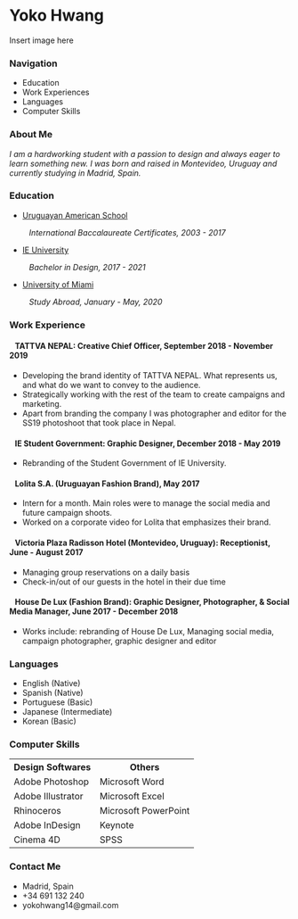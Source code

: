 <!DOCTYPE html>
<html>
<head>
<meta charset="UTF-8">
<title>Yoko Hwang: Resume</title>
	
</head>

<body>
	<h1>Yoko Hwang</h1>
	<p>Insert image here</p>
	
<nav>
	<h3>Navigation</h3>
  <ul>
      <li>Education</li>
      <li>Work Experiences</li>
      <li>Languages</li>
      <li>Computer Skills</li>
  </ul>
  </nav>

   <h3>About Me</h3>
<p><em>I am a hardworking student with a passion to design and always eager to learn something new. I was born and raised in Montevideo, Uruguay and currently studying in Madrid, Spain.</em></p>

<main>
<h3>Education</h3>
	<ul>
		<li><a href="https://www.uas.edu.uy">Uruguayan American School</a></li>
			<p><em>&nbsp;&nbsp;&nbsp;International Baccalaureate Certificates, 2003 - 2017</em></p>
		<li><a href="https://www.ie.edu/university/">IE University</a></li>
			<p><em>&nbsp;&nbsp;&nbsp;Bachelor in Design, 2017 - 2021</em></p>
		<li><a href="https://welcome.miami.edu">University of Miami</a></li>
			<p><em>&nbsp;&nbsp;&nbsp;Study Abroad, January - May, 2020</em></p>
	</ul>

<h3>Work Experience</h3>
	<h4>&nbsp;&nbsp;&nbsp;TATTVA NEPAL: Creative Chief Officer, September 2018 - November 2019</h4>
	<ul>
		<li>Developing the brand identity of TATTVA NEPAL. What represents us, and what do we want to convey to the audience.</li>
		<li>Strategically working with the rest of the team to create campaigns and marketing.</li>
		<li>Apart from branding the company I was photographer and editor for the SS19 photoshoot that took place in Nepal.</li>
	</ul>
	<h4>&nbsp;&nbsp;&nbsp;IE Student Government: Graphic Designer, December 2018 - May 2019</h4>
	<ul>
		<li>Rebranding of the Student Government of IE University.</li>
	</ul>
	<h4>&nbsp;&nbsp;&nbsp;Lolita S.A. (Uruguayan Fashion Brand), May 2017</h4>
	<ul>
	  <li>Intern for a month. Main roles were to manage the social media and future campaign shoots.</li>
		<li>Worked on a corporate video for Lolita that emphasizes their brand.</li>
	</ul>
	<h4>&nbsp;&nbsp;&nbsp;Victoria Plaza Radisson Hotel (Montevideo, Uruguay): Receptionist, June - August 2017</h4>
	<ul>
		<li>Managing group reservations on a daily basis</li>
		<li>Check-in/out of our guests in the hotel in their due time</li>
	</ul>
	<h4>&nbsp;&nbsp;&nbsp;House De Lux (Fashion Brand): Graphic Designer, Photographer, & Social Media Manager, June 2017 - December 2018</h4>
	<ul>
		<li>Works include: rebranding of House De Lux, Managing social media, campaign photographer, graphic designer and editor </li>
	</ul>
<h3>Languages</h3>
	<ul>
		<li>English (Native)</li>
		<li>Spanish (Native)</li>
		<li>Portuguese (Basic)</li>
		<li>Japanese (Intermediate)</li>
		<li>Korean (Basic)</li>
	</ul>
<h3>Computer Skills</h3>
<table>
	<tr>
		<th>Design Softwares</th>
		<th>Others</th>
	</tr>
	<tr>
		<td>Adobe Photoshop</td>
		<td>Microsoft Word</td>
	</tr>
	<tr>
		<td>Adobe Illustrator</td>
		<td>Microsoft Excel</td>
	</tr>
	<tr>
		<td>Rhinoceros</td>
		<td>Microsoft PowerPoint</td>
	</tr>
	<tr>
		<td>Adobe InDesign</td>
		<td>Keynote</td>
	</tr>
	<tr>
		<td>Cinema 4D</td>
		<td>SPSS</td>
	</tr>
</table>
</main>
<footer>
	<h3>Contact Me</h3>
   <ul>
	<li>Madrid, Spain</li>
	<li>+34 691 132 240</li>
	<li>yokohwang14@gmail.com</li>
   </ul>
 </footer>
</body>
</html>
